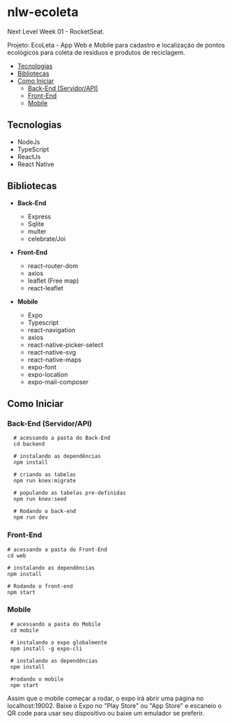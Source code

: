 # nlw-ecoleta

Next Level Week 01 - RocketSeat.

Projeto: EcoLeta - App Web e Mobile para cadastro e localização de pontos ecológicos para coleta de resíduos e produtos de reciclagem.

  - [Tecnologias](#tecnologias)
  - [Bibliotecas](#bibliotecas)
  - [Como Iniciar](#como-iniciar)
    - [Back-End (Servidor/API)](#back-end-servidorapi)
    - [Front-End](#front-end)
    - [Mobile](#mobile)


## Tecnologias

- NodeJs 
- TypeScript 
- ReactJs
- React Native

## Bibliotecas

  - **Back-End**
    - Express
    - Sqlite
    - multer
    - celebrate/Joi

  - **Front-End**
    - react-router-dom
    - axios
    - leaflet (Free map)
    - react-leaflet

 - **Mobile**
    - Expo
    - Typescript
    - react-navigation
    - axios
    - react-native-picker-select
    - react-native-svg
    - react-native-maps
    - expo-font
    - expo-location
    - expo-mail-composer

## Como Iniciar
### Back-End (Servidor/API)  

```
  # acessando a pasta do Back-End
  cd backend

  # instalando as dependências  
  npm install

  # criando as tabelas
  npm run knex:migrate

  # populando as tabelas pre-definidas
  npm run knex:seed
  
  # Rodando o back-end
  npm run dev

```
### Front-End

``` 
# acessando a pasta do Front-End
cd web

# instalando as dependências  
npm install

# Rodando o front-end
npm start
```

### Mobile
 ```
  # acessando a pasta do Mobile
  cd mobile

  # instalando o expo globalmente
  npm install -g expo-cli

  # instalando as dependências  
  npm install

  #rodando o mobile
  npm start
```

Assim que o mobile começar a rodar, o expo irá abrir uma página no localhost:19002. Baixe o Expo no "Play Store" ou "App Store" e escaneio o QR code para usar seu dispositivo ou baixe um emulador se preferir.




